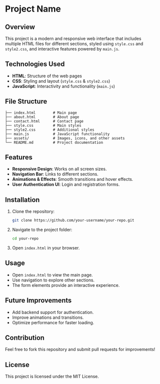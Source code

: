 # Project Name

## Overview
This project is a modern and responsive web interface that includes multiple HTML files for different sections, styled using `style.css` and `style2.css`, and interactive features powered by `main.js`.

## Technologies Used
- **HTML**: Structure of the web pages
- **CSS**: Styling and layout (`style.css` & `style2.css`)
- **JavaScript**: Interactivity and functionality (`main.js`)

## File Structure
```
├── index.html        # Main page
├── about.html        # About page
├── contact.html      # Contact page
├── style.css         # Main styles
├── style2.css        # Additional styles
├── main.js           # JavaScript functionality
├── assets/           # Images, icons, and other assets
└── README.md         # Project documentation
```

## Features
- **Responsive Design**: Works on all screen sizes.
- **Navigation Bar**: Links to different sections.
- **Animations & Effects**: Smooth transitions and hover effects.
- **User Authentication UI**: Login and registration forms.

## Installation
1. Clone the repository:
   ```sh
   git clone https://github.com/your-username/your-repo.git
   ```
2. Navigate to the project folder:
   ```sh
   cd your-repo
   ```
3. Open `index.html` in your browser.

## Usage
- Open `index.html` to view the main page.
- Use navigation to explore other sections.
- The form elements provide an interactive experience.

## Future Improvements
- Add backend support for authentication.
- Improve animations and transitions.
- Optimize performance for faster loading.

## Contribution
Feel free to fork this repository and submit pull requests for improvements!

## License
This project is licensed under the MIT License.


